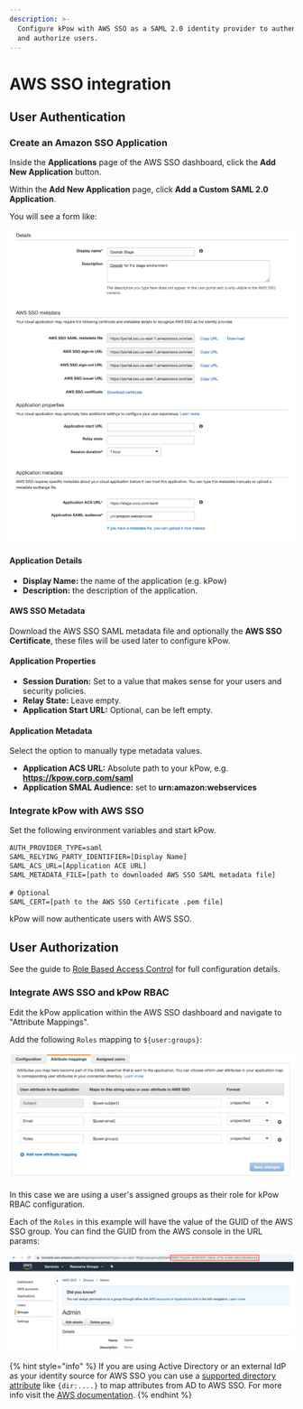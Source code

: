 ```yaml
---
description: >-
  Configure kPow with AWS SSO as a SAML 2.0 identity provider to authenticate
  and authorize users.
---
```


# AWS SSO integration

## User Authentication

### Create an Amazon SSO Application

Inside the **Applications** page of the AWS SSO dashboard, click the **Add New Application** button.

Within the **Add New Application** page, click **Add a Custom SAML 2.0 Application**.

You will see a form like:

![](../../.gitbook/assets/aws-sso.png)



#### Application Details

* **Display Name:** the name of the application (e.g. kPow)
* **Description:** the description of the application.



#### AWS SSO Metadata

Download the AWS SSO SAML metadata file and optionally the **AWS SSO Certificate**, these files will be used later to configure kPow.

#### Application Properties

* **Session Duration:** Set to a value that makes sense for your users and security policies.
* **Relay State:** Leave empty.
* **Application Start URL:** Optional, can be left empty.

#### Application Metadata

Select the option to manually type metadata values.

* **Application ACS URL:** Absolute path to your kPow, e.g. **https://kpow.corp.com/saml**
* **Application SMAL Audience:** set to **urn:amazon:webservices**

### Integrate kPow with AWS SSO

Set the following environment variables and start kPow.

```
AUTH_PROVIDER_TYPE=saml
SAML_RELYING_PARTY_IDENTIFIER=[Display Name]
SAML_ACS_URL=[Application ACE URL]
SAML_METADATA_FILE=[path to downloaded AWS SSO SAML metadata file]

# Optional
SAML_CERT=[path to the AWS SSO Certificate .pem file]
```

kPow will now authenticate users with AWS SSO.

## User Authorization

See the guide to [Role Based Access Control](../../authorization/role-based-access-control.md) for full configuration details.

### Integrate AWS SSO and kPow RBAC

Edit the kPow application within the AWS SSO dashboard and navigate to "Attribute Mappings".

Add the following `Roles` mapping to `${user:groups}`:

![](../../.gitbook/assets/aws-sso-attribute-mapping.png)

In this case we are using a user's assigned groups as their role for kPow RBAC configuration.

Each of the `Roles` in this example will have the value of the GUID of the AWS SSO group. You can find the GUID from the AWS console in the URL params:

![](../../.gitbook/assets/aws-sso-guid.png)

{% hint style="info" %}
If you are using Active Directory or an external IdP as your identity source for AWS SSO you can use a [supported directory attribute](https://docs.aws.amazon.com/singlesignon/latest/userguide/attributemappingsconcept.html?icmpid=docs\_sso\_console) like `{dir:....}` to map attributes from AD to AWS SSO. For more info visit the [AWS documentation](https://docs.aws.amazon.com/singlesignon/latest/userguide/mapssoattributestocdattributes.html).
{% endhint %}
